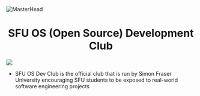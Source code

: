 ![MasterHead](https://user-images.githubusercontent.com/35267447/206916906-9bfb66d9-c419-44c2-908a-4885e610425f.gif)

<h1 align="center">SFU OS (Open Source) Development Club</h1>

<p align="left"><img src="https://github.com/sfuosdev/.github/assets/101218671/15ef2174-131c-4cd3-b6b8-d54053b4854f" /></p>

- SFU OS Dev Club is the official club that is run by Simon Fraser University encouraging SFU students to be exposed to real-world software engineering projects
